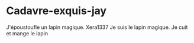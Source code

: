 # Cadavre-exquis-jay
J'époustoufle un lapin magique.
Xera1337
Je suis le lapin magique.
Je cuit et mange le lapin